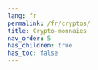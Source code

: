 ```yaml
---
lang: fr
permalink: /fr/cryptos/
title: Crypto-monnaies
nav_order: 5
has_children: true
has_toc: false
---
```

